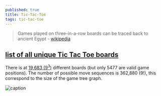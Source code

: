 ```yaml
---
published: true
title: Tic-Tac-Toe
tags: tic-tac-toe
---
```

> Games played on three-in-a-row boards can be traced back to ancient Egypt - [wikipedia](https://en.wikipedia.org/wiki/Tic-tac-toe)

## [list of all unique Tic Tac Toe boards](https://stackoverflow.com/questions/7466429/generate-a-list-of-all-unique-tic-tac-toe-boards)

There is at [19,683 ($9^3$)](https://en.wikipedia.org/wiki/Tic-tac-toe) different boards (but only 5477 are valid game positions). The number of possible move sequences is 362,880 ($9!$), this correspond to the size of the game tree graph.

![caption](https://upload.wikimedia.org/wikipedia/commons/thumb/1/1b/Tic-tac-toe-game-1.svg/958px-Tic-tac-toe-game-1.svg.png)

